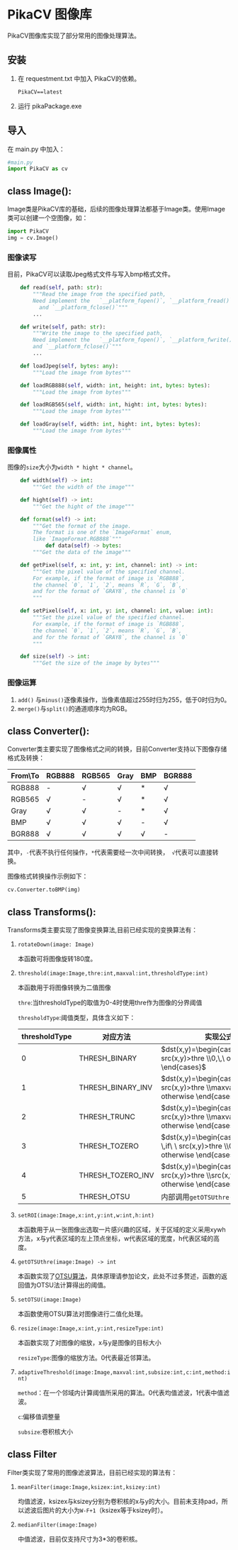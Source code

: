 # PikaCV 图像库

PikaCV图像库实现了部分常用的图像处理算法。

## 安装

1. 在 requestment.txt 中加入 PikaCV的依赖。

   ```
   PikaCV==latest
   ```

2. 运行 pikaPackage.exe

## 导入

在 main.py 中加入：

```python
#main.py
import PikaCV as cv
```

## class Image():

Image类是PikaCV库的基础，后续的图像处理算法都基于Image类。使用Image类可以创建一个空图像，如：

```python
import PikaCV
img = cv.Image()
```

### 图像读写

目前，PikaCV可以读取Jpeg格式文件与写入bmp格式文件。

```python
    def read(self, path: str):
        """Read the image from the specified path, 
        Need implement the   `__platform_fopen()`, `__platform_fread()`
          and `__platform_fclose()`"""
        ...

    def write(self, path: str):
        """Write the image to the specified path, 
        Need implement the   `__platform_fopen()`, `__platform_fwrite()` 
        and `__platform_fclose()`"""
        ...

    def loadJpeg(self, bytes: any):
        """Load the image from bytes"""

    def loadRGB888(self, width: int, height: int, bytes: bytes):
        """Load the image from bytes"""

    def loadRGB565(self, width: int, hight: int, bytes: bytes):
        """Load the image from bytes"""

    def loadGray(self, width: int, hight: int, bytes: bytes):
        """Load the image from bytes"""
```

### 图像属性

图像的``size``大小为``width * hight * channel``。

```python
    def width(self) -> int:
        """Get the width of the image"""

    def hight(self) -> int:
        """Get the hight of the image"""

    def format(self) -> int:
        """Get the format of the image. 
        The format is one of the `ImageFormat` enum, 
        like `ImageFormat.RGB888`"""
            def data(self) -> bytes:
        """Get the data of the image"""

    def getPixel(self, x: int, y: int, channel: int) -> int:
        """Get the pixel value of the specified channel.
        For example, if the format of image is `RGB888`, 
        the channel `0`, `1`, `2`, means `R`, `G`, `B`, 
        and for the format of `GRAY8`, the channel is `0`
        """

    def setPixel(self, x: int, y: int, channel: int, value: int):
        """Set the pixel value of the specified channel.
        For example, if the format of image is `RGB888`, 
        the channel `0`, `1`, `2`, means `R`, `G`, `B`, 
        and for the format of `GRAY8`, the channel is `0`
        """

    def size(self) -> int:
        """Get the size of the image by bytes"""
```

### 图像运算

1. ``add()`` 与``minus()``逐像素操作，当像素值超过255时归为255，低于0时归为0。
2. ``merge()``与``split()``的通道顺序均为RGB。



## class Converter():

Converter类主要实现了图像格式之间的转换，目前Converter支持以下图像存储格式及转换：

| From\To | RGB888 | RGB565 | Gray | BMP  | BGR888 |
| ------- | ------ | ------ | ---- | ---- | ------ |
| RGB888  | -      | √      | √    | *    | √      |
| RGB565  | √      | -      | √    | *    | √      |
| Gray    | √      | √      | -    | *    | √      |
| BMP     | √      | √      | √    | -    | √      |
| BGR888  | √      | √      | √    | √    | -      |

其中，``-``代表不执行任何操作，``*``代表需要经一次中间转换，`` √``代表可以直接转换。

图像格式转换操作示例如下：

```python
cv.Converter.toBMP(img)
```

## class Transforms():

Transforms类主要实现了图像变换算法,目前已经实现的变换算法有：

1. ``rotateDown(image: Image)``

   本函数可将图像旋转180度。

2. ``threshold(image:Image,thre:int,maxval:int,thresholdType:int)``

   本函数用于将图像转换为二值图像

   ``thre``:当thresholdType的取值为0-4时使用thre作为图像的分界阈值

   ``thresholdType``:阈值类型，具体含义如下：

   | thresholdType | 对应方法          | 实现公式                                                     |
   | ------------- | ----------------- | ------------------------------------------------------------ |
   | 0             | THRESH_BINARY     | $dst(x,y)=\begin{cases}maxval,\,\, src(x,y)>thre \\0,\,\ otherwise \end{cases}$ |
   | 1             | THRESH_BINARY_INV | $dst(x,y)=\begin{cases}0,\,\, src(x,y)>thre \\maxval,\,\ otherwise \end{cases}$ |
   | 2             | THRESH_TRUNC      | $dst(x,y)=\begin{cases}thre,\,\, src(x,y)>thre \\maxval,\,\ otherwise \end{cases}$ |
   | 3             | THRESH_TOZERO     | $dst(x,y)=\begin{cases}src(x,y),\ \,if\ \ src(x,y)>thre \\0,\,\ otherwise \end{cases}$ |
   | 4             | THRESH_TOZERO_INV | $dst(x,y)=\begin{cases}0,\ \,if\ \ src(x,y)>thre \\src(x,y),\,\ otherwise \end{cases}$ |
   | 5             | THRESH_OTSU       | 内部调用``getOTSUthre()``                                    |

   

3. ``setROI(image:Image,x:int,y:int,w:int,h:int)``

   本函数用于从一张图像出选取一片感兴趣的区域，关于区域的定义采用xywh方法，x与y代表区域的左上顶点坐标，w代表区域的宽度，h代表区域的高度。

4. ``getOTSUthre(image:Image) -> int``

   本函数实现了[OTSU算法](https://u-aizu.ac.jp/course/bmclass/documents/otsu1979.pdf)，具体原理请参加论文，此处不过多赘述，函数的返回值为OTSU法计算得出的阈值。

5. ``setOTSU(image:Image)``

   本函数使用OTSU算法对图像进行二值化处理。

6. ``resize(image:Image,x:int,y:int,resizeType:int)``

   本函数实现了对图像的缩放，x与y是图像的目标大小

   ``resizeType``:图像的缩放方法。0代表最近邻算法。

7. ``adaptiveThreshold(image:Image,maxval:int,subsize:int,c:int,method:int)``

   ``method``：在一个邻域内计算阈值所采用的算法。0代表均值滤波，1代表中值滤波。

   ``c``:偏移值调整量

   ``subsize``:卷积核大小

## class Filter

Filter类实现了常用的图像滤波算法，目前已经实现的算法有：

1. ``meanFilter(image:Image,ksizex:int,ksizey:int)``

   均值滤波，ksizex与ksizey分别为卷积核的x与y的大小。目前未支持pad，所以滤波后图片的大小为``W-F+1``（ksizex等于ksizey时）。

2. ``medianFilter(image:Image)``

   中值滤波，目前仅支持尺寸为3*3的卷积核。

   

